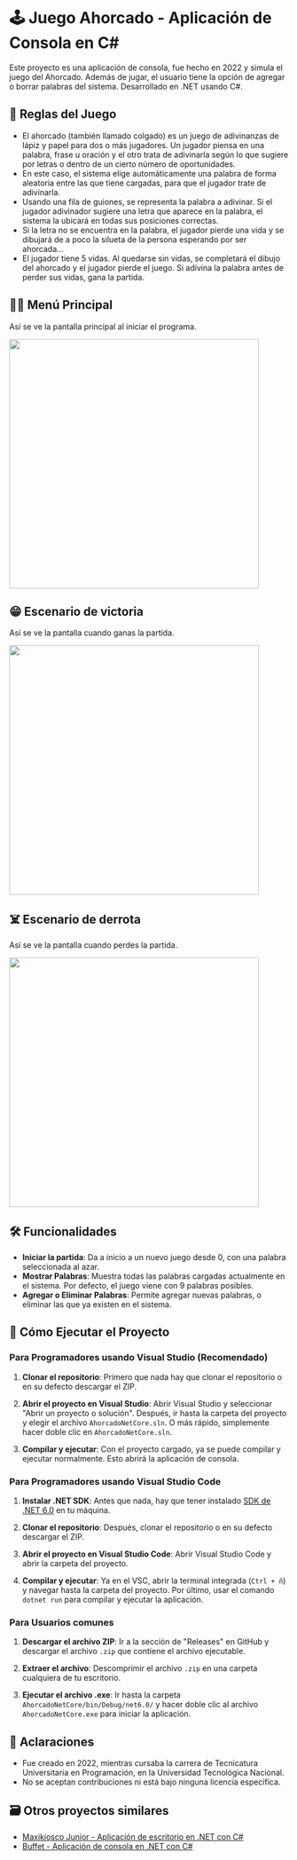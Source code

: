 # 🕹️ Juego Ahorcado - Aplicación de Consola en C#

Este proyecto es una aplicación de consola, fue hecho en 2022 y simula el juego del Ahorcado. Además de jugar, el usuario tiene la opción de agregar o borrar palabras del sistema. Desarrollado en .NET usando C#.

## 📘 Reglas del Juego

- El ahorcado (también llamado colgado) es un juego de adivinanzas de lápiz y papel para dos o más jugadores. Un jugador piensa en una palabra, frase u oración y el otro trata de adivinarla según lo que sugiere por letras o dentro de un cierto número de oportunidades.
- En este caso, el sistema elige automáticamente una palabra de forma aleatoria entre las que tiene cargadas, para que el jugador trate de adivinarla. 
- Usando una fila de guiones, se representa la palabra a adivinar. Si el jugador adivinador sugiere una letra que aparece en la palabra, el sistema la ubicará en todas sus posiciones correctas.
- Si la letra no se encuentra en la palabra, el jugador pierde una vida y se dibujará de a poco la silueta de la persona esperando por ser ahorcada...
- El jugador tiene 5 vidas. Al quedarse sin vidas, se completará el dibujo del ahorcado y el jugador pierde el juego. Si adivina la palabra antes de perder sus vidas, gana la partida.

## 👨‍💻 Menú Principal 

Así se ve la pantalla principal al iniciar el programa.

<img src="https://github.com/user-attachments/assets/5449cce0-6683-4127-afdd-7a7691de1010" width="450"/>

## 😁 Escenario de victoria

Así se ve la pantalla cuando ganas la partida.

<img src="https://github.com/user-attachments/assets/f5c55de9-efc8-4f97-9959-53b6a7405e6f" width="450"/>

## ☠️ Escenario de derrota

Así se ve la pantalla cuando perdes la partida.

<img src="https://github.com/user-attachments/assets/52326442-1de8-4e00-a2ce-5e3025f21c9a" width="450"/>

## 🛠️ Funcionalidades

- **Iniciar la partida**: Da a inicio a un nuevo juego desde 0, con una palabra seleccionada al azar.
- **Mostrar Palabras**: Muestra todas las palabras cargadas actualmente en el sistema. Por defecto, el juego viene con 9 palabras posibles.
- **Agregar o Eliminar Palabras**: Permite agregar nuevas palabras, o eliminar las que ya existen en el sistema.

## 🚀 Cómo Ejecutar el Proyecto

### Para Programadores usando Visual Studio (Recomendado)

1. **Clonar el repositorio**: Primero que nada hay que clonar el repositorio o en su defecto descargar el ZIP.
   
2. **Abrir el proyecto en Visual Studio**: Abrir Visual Studio y seleccionar "Abrir un proyecto o solución". Después, ir hasta la carpeta del proyecto y elegir el archivo `AhorcadoNetCore.sln`. O más rápido, simplemente hacer doble clic en `AhorcadoNetCore.sln`.

3. **Compilar y ejecutar**: Con el proyecto cargado, ya se puede compilar y ejecutar normalmente. Esto abrirá la aplicación de consola.

### Para Programadores usando Visual Studio Code

1. **Instalar .NET SDK**: Antes que nada, hay que tener instalado [SDK de .NET 6.0](https://dotnet.microsoft.com/download/dotnet/6.0) en tu máquina.

2. **Clonar el repositorio**: Después, clonar el repositorio o en su defecto descargar el ZIP.

3. **Abrir el proyecto en Visual Studio Code**: Abrir Visual Studio Code y abrir la carpeta del proyecto.

4. **Compilar y ejecutar**: Ya en el VSC, abrir la terminal integrada (`Ctrl + ñ`) y navegar hasta la carpeta del proyecto. Por último, usar el comando `dotnet run` para compilar y ejecutar la aplicación.

### Para Usuarios comunes

1. **Descargar el archivo ZIP**: Ir a la sección de "Releases" en GitHub y descargar el archivo `.zip` que contiene el archivo ejecutable.

2. **Extraer el archivo**: Descomprimir el archivo `.zip` en una carpeta cualquiera de tu escritorio.

3. **Ejecutar el archivo .exe**: Ir hasta la carpeta `AhorcadoNetCore/bin/Debug/net6.0/` y hacer doble clic al archivo `AhorcadoNetCore.exe` para iniciar la aplicación.

## 📌 Aclaraciones
- Fue creado en 2022, mientras cursaba la carrera de Tecnicatura Universitaria en Programación, en la Universidad Tecnológica Nacional.
- No se aceptan contribuciones ni está bajo ninguna licencia específica.

## 🗃️ Otros proyectos similares
- [Maxikiosco Junior - Aplicación de escritorio en .NET con C#](https://github.com/Leumig/kiosco-junior-desktop)
- [Buffet - Aplicación de consola en .NET con C#](https://github.com/Leumig/buffet-consola)
